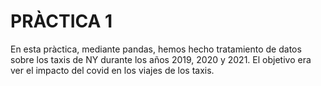 # PRÀCTICA 1

En esta pràctica, mediante pandas, hemos hecho tratamiento de datos sobre los taxis de NY durante los años 2019, 2020 
y 2021. El objetivo era ver el impacto del covid en los viajes de los taxis.
